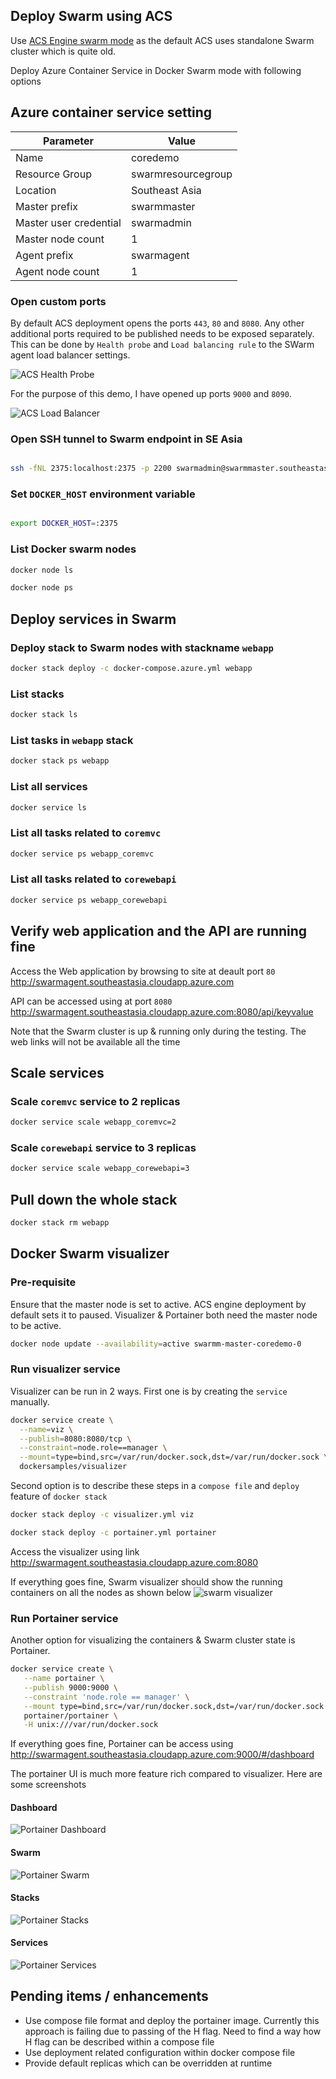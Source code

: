 ## Deploy Swarm using ACS

Use [ACS Engine swarm mode](https://azure.microsoft.com/en-us/resources/templates/101-acsengine-swarmmode/) as the default ACS uses standalone Swarm cluster which is quite old.

Deploy Azure Container Service in Docker Swarm mode with following options

## Azure container service setting

|Parameter | Value |
|---|---|
|Name | coredemo |
|Resource Group | swarmresourcegroup|
|Location | Southeast Asia |
|Master prefix | swarmmaster|
|Master user credential | swarmadmin|
|Master node count | 1 |
|Agent prefix | swarmagent|
|Agent node count | 1 |

### Open custom ports

By default ACS deployment opens the ports `443`, `80` and `8080`. Any other additional ports required to be published needs to be exposed separately. This can be done by `Health probe` and `Load balancing rule` to the SWarm agent load balancer settings.

![ACS Health Probe](../Images/ACSHealthProbe.png)

For the purpose of this demo, I have opened up ports `9000` and `8090`.

![ACS Load Balancer](../Images/ACSLoadBalancingRules.png)

### Open SSH tunnel to Swarm endpoint in SE Asia

```bash

ssh -fNL 2375:localhost:2375 -p 2200 swarmadmin@swarmmaster.southeastasia.cloudapp.azure.com

```

### Set `DOCKER_HOST` environment variable

```bash

export DOCKER_HOST=:2375

```

### List Docker swarm nodes

```bash
docker node ls

docker node ps
```

## Deploy services in Swarm

### Deploy stack to Swarm nodes with stackname `webapp`

```bash
docker stack deploy -c docker-compose.azure.yml webapp
```

### List stacks

```bash
docker stack ls
```

### List tasks in `webapp` stack

```bash
docker stack ps webapp
```

### List all services

```bash
docker service ls
```

### List all tasks related to `coremvc`

```bash
docker service ps webapp_coremvc
```

### List all tasks related to `corewebapi`

```bash
docker service ps webapp_corewebapi
```

## Verify web application and the API are running fine

Access the Web application by browsing to site at deault port `80`
http://swarmagent.southeastasia.cloudapp.azure.com

API can be accessed using at port `8080`
http://swarmagent.southeastasia.cloudapp.azure.com:8080/api/keyvalue

Note that the Swarm cluster is up & running only during the testing. The web links will not be available all the time

## Scale services

### Scale `coremvc` service to 2 replicas

```bash
docker service scale webapp_coremvc=2
```

### Scale `corewebapi` service to 3 replicas

```bash
docker service scale webapp_corewebapi=3
```

## Pull down the whole stack

```bash
docker stack rm webapp
```

## Docker Swarm visualizer

### Pre-requisite

Ensure that the master node is set to active. ACS engine deployment by default sets it to paused. Visualizer & Portainer both need the master node to be active.

```bash
docker node update --availability=active swarmm-master-coredemo-0
```

### Run visualizer service

Visualizer can be run in 2 ways. First one is by creating the `service` manually.

```bash
docker service create \
  --name=viz \
  --publish=8080:8080/tcp \
  --constraint=node.role==manager \
  --mount=type=bind,src=/var/run/docker.sock,dst=/var/run/docker.sock \
  dockersamples/visualizer
```

Second option is to describe these steps in a `compose file` and `deploy` feature of `docker stack`

```bash
docker stack deploy -c visualizer.yml viz

docker stack deploy -c portainer.yml portainer
```

Access the visualizer using link
http://swarmagent.southeastasia.cloudapp.azure.com:8080

If everything goes fine, Swarm visualizer should  show the running containers on all the nodes as shown below
![swarm visualizer](../Images/SwarmVisualizer.png)

### Run Portainer service

Another option for visualizing the containers & Swarm cluster state is Portainer.

```bash
docker service create \
   --name portainer \
   --publish 9000:9000 \
   --constraint 'node.role == manager' \
   --mount type=bind,src=/var/run/docker.sock,dst=/var/run/docker.sock \
   portainer/portainer \
   -H unix:///var/run/docker.sock
```

If everything goes fine, Portainer can be access using http://swarmagent.southeastasia.cloudapp.azure.com:9000/#/dashboard

The portainer UI is much more feature rich compared to visualizer. Here are some screenshots

#### Dashboard

![Portainer Dashboard](../Images/PortainerDashboard.png)

#### Swarm

![Portainer Swarm](../Images/PortainerSwarm.png)

#### Stacks

![Portainer Stacks](../Images/PortainerStacks.png)

#### Services

![Portainer Services](../Images/PortainerServices.png)
## Pending items / enhancements

- Use compose file format and deploy the portainer image. Currently this approach is failing due to passing of the H flag. Need to find a way how H flag can be described within a compose file
- Use deployment related configuration within docker compose file
- Provide default replicas which can be overridden at runtime
